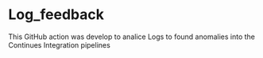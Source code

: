 # Log_feedback
This GitHub action was develop to analice Logs to found anomalies into the Continues Integration pipelines
